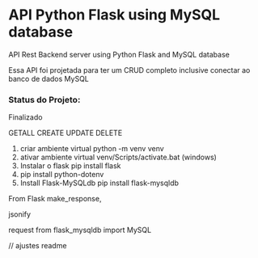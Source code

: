 # API Python Flask using MySQL database
API Rest Backend server using Python Flask and MySQL database

Essa API foi projetada para ter um CRUD completo inclusive conectar ao banco de dados MySQL

### Status do Projeto:
Finalizado






GETALL
CREATE
UPDATE
DELETE




1. criar ambiente virtual
python -m venv venv
2. ativar ambiente virtual
venv/Scripts/activate.bat (windows)
3. Instalar o flask
pip install flask
4. pip install python-dotenv
5. Install Flask-MySQLdb
pip install flask-mysqldb


From Flask
make_response,

jsonify

request
from flask_mysqldb import MySQL

// ajustes readme